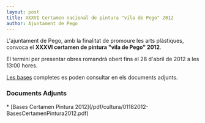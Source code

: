 ```yaml
---
layout: post
title: XXXVI Certamen nacional de pintura "vila de Pego" 2012
author: Ajuntament de Pego
---
```

L'ajuntament de Pego, amb la finalitat de promoure les arts plàstiques, convoca el **XXXVI certamen de pintura "vila de Pego" 2012**.

El termini per presentar obres romandrà obert fins el <time datetime="2012-04-28">28 d'abril de 2012</time> a les 13:00 hores.

[Les bases](/pdf/cultura/01182012-BasesCertamenPintura2012.pdf) completes es poden consultar en els documents adjunts.

### Documents Adjunts
<div class="impressos" markdown="1">
* [Bases Certamen Pintura 2012](/pdf/cultura/01182012-BasesCertamenPintura2012.pdf)
</div>
